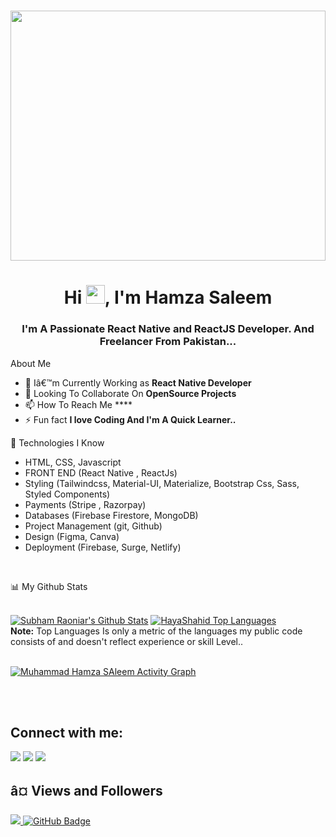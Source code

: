 <h1 align="center"><img src="https://w.wallhaven.cc/full/r2/wallhaven-r272r1.png" width="100%" height="400" ></h1>

<h1 align="center">Hi <img src="https://raw.githubusercontent.com/MartinHeinz/MartinHeinz/master/wave.gif" width="30px">, I'm Hamza Saleem</h1>
<h3 align="center">I'm A Passionate React Native and ReactJS Developer. And Freelancer From Pakistan...</h3>


 About Me
<!-- <div>Icons Made by <a href="https://www.freepik.com" title="Freepik">Freepik</a> From <a href="https://www.flaticon.com/" title="Flaticon">www.flaticon.com</a></div> -->


- 🌱 Iâ€™m Currently Working as **React Native Developer**
- 👯 Looking To Collaborate On **OpenSource Projects**
- 📫 How To Reach Me ****
- ⚡ Fun fact **I love Coding And I'm A Quick Learner..**

🚀 Technologies I Know

- HTML, CSS, Javascript
- FRONT END (React Native , ReactJs)
- Styling (Tailwindcss, Material-UI, Materialize, Bootstrap Css, Sass, Styled Components)
- Payments (Stripe , Razorpay)
- Databases (Firebase Firestore, MongoDB)
- Project Management (git, Github)
- Design (Figma, Canva)
- Deployment (Firebase, Surge, Netlify)
<br/>

📊 My Github Stats

  <br/>
    <a href="https://github.com/hamzasaleem2397/github-readme-stats"><img alt="Subham Raoniar's Github Stats" src="https://github-readme-stats.vercel.app/api?username=hamzasaleem2397&show_icons=true&count_private=true&theme=react&hide_border=true&bg_color=0D1117" /></a>
  <a href="https://github.com/hamzasaleem2397/github-readme-stats"><img alt="HayaShahid Top Languages" src="https://github-readme-stats.vercel.app/api/top-langs/?username=hamzasaleem2397&langs_count=8&count_private=true&layout=compact&theme=react&hide_border=true&bg_color=0D1117" /></a>
  <br/>
  <b>Note:</b> Top Languages Is only a metric of the languages my public code consists of and doesn't reflect experience or skill Level..


<br/>
<br/>

<a href="https://github.com/hamzasaleem2397/github-readme-activity-graph"><img alt="Muhammad Hamza SAleem Activity Graph" src="https://activity-graph.herokuapp.com/graph?username=hamzasaleem2397&bg_color=0D1117&color=5BCDEC&line=5BCDEC&point=FFFFFF&hide_border=true" /></a>

<br/>
<br/>

## Connect with me:
<p align="left">

<a href = "https://www.linkedin.com"><img src="https://img.icons8.com/fluent/48/000000/linkedin.png"/></a>
<a href = "https://www.instagram.com/"><img src="https://img.icons8.com/fluent/48/000000/instagram-new.png"/></a>
<a href = "https://www.facebook.com"><img src="https://img.icons8.com/color/48/000000/facebook.png"/></a>

</p>

## â¤ Views and Followers
<a href="https://github.com/hamzasaleem2397/github-profile-views-counter">
    <img src="https://komarev.com/ghpvc/?username=hamzasaleem2397">
</a>
<a href="https://github.com/hamzasaleem2397?tab=followers"><img src="https://img.shields.io/github/followers/hamzasaleem2397?label=Followers&style=social" alt="GitHub Badge"></a>
